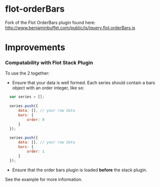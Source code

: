 flot-orderBars
==============

Fork of the Flot OrderBars plugin found here: http://www.benjaminbuffet.com/public/js/jquery.flot.orderBars.js

Improvements
============

### Compatability with Flot Stack Plugin

To use the 2 together:
* Ensure that your data is well formed. Each series should contain a bars object with an order integer, like so:
```javascript
  var series = [];
  
  series.push({
      data: [], // your raw data
      bars: {
          order: 0
      }
  });
  
  series.push({
      data: [], // your raw data
      bars: {
          order: 1
      }
  });
```

* Ensure that the order bars plugin is loaded __before__ the stack plugin.

See the example for more information.


